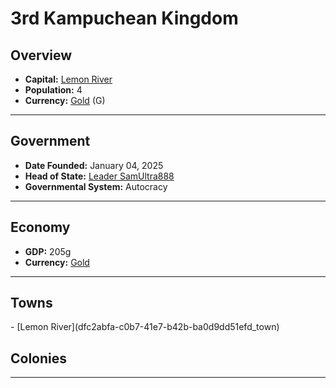 <!--UNDEDITED FILE, remove this entire line if this file has been edited!-->
# <!--NAME-->3rd Kampuchean Kingdom<!--NAME-->

## Overview

- **Capital:** <!--CAPITAL_LINK-->[Lemon River](dfc2abfa-c0b7-41e7-b42b-ba0d9dd51efd_town)<!--CAPITAL_LINK-->
- **Population:** <!--POPULATION-->4<!--POPULATION-->
- **Currency:** <!--CURRENCY_LINK-->[Gold](Gold_currency)<!--CURRENCY_LINK--> (<!--CURRENCY_ABV-->G<!--CURRENCY_ABV-->)

---

## Government

- **Date Founded:** <!--FOUNDED-->January 04, 2025<!--FOUNDED-->
- **Head of State:** <!--LEADER_TITLE_LINK-->[Leader SamUltra888](SamUltra888_user)<!--LEADER_TITLE_LINK-->
- **Governmental System:** <!--GOVERNMENT-->Autocracy<!--GOVERNMENT-->

---

## Economy

- **GDP:** <!--GDP-->205g<!--GDP-->
- **Currency:** <!--CURRENCY_LINK-->[Gold](Gold_currency)<!--CURRENCY_LINK-->

---

## Towns

<!--TOWNS-->- [Lemon River](dfc2abfa-c0b7-41e7-b42b-ba0d9dd51efd_town)<!--TOWNS-->

## Colonies

<!--COLONIES--><!--COLONIES-->

---